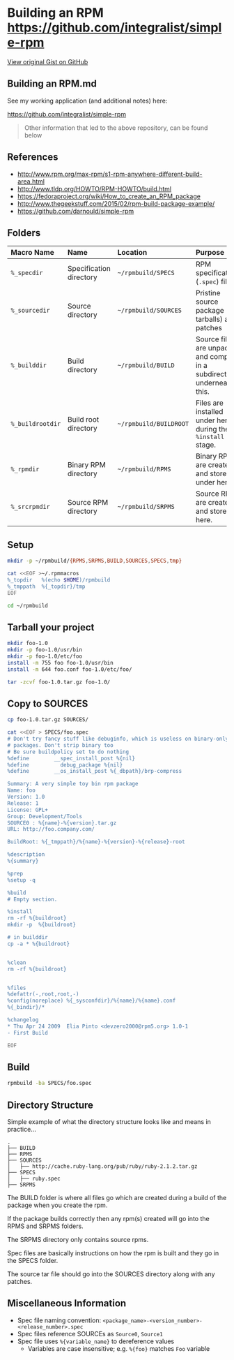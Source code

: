 # Building an RPM https://github.com/integralist/simple-rpm

[View original Gist on GitHub](https://gist.github.com/Integralist/0cad5acc795175e53393)

## Building an RPM.md

See my working application (and additional notes) here:

https://github.com/integralist/simple-rpm

> Other information that led to the above repository, can be found below

## References

- http://www.rpm.org/max-rpm/s1-rpm-anywhere-different-build-area.html
- http://www.tldp.org/HOWTO/RPM-HOWTO/build.html
- https://fedoraproject.org/wiki/How_to_create_an_RPM_package
- http://www.thegeekstuff.com/2015/02/rpm-build-package-example/
- https://github.com/darnould/simple-rpm

## Folders

| Macro Name       | Name                    | Location               | Purpose |
|:-----------------|:------------------------|:-----------------------|:------- |
| `%_specdir`      | Specification directory | `~/rpmbuild/SPECS`     | RPM specifications (`.spec`) files |
| `%_sourcedir`    | Source directory        | `~/rpmbuild/SOURCES`   | Pristine source package (e.g. tarballs) and patches |
| `%_builddir`     | Build directory         | `~/rpmbuild/BUILD`     | Source files are unpacked and compiled in a subdirectory underneath this. |
| `%_buildrootdir` | Build root directory    | `~/rpmbuild/BUILDROOT` | Files are installed under here during the `%install` stage. |
| `%_rpmdir`       | Binary RPM directory    | `~/rpmbuild/RPMS`      | Binary RPMs are created and stored under here. |
| `%_srcrpmdir`    | Source RPM directory    | `~/rpmbuild/SRPMS`     | Source RPMs are created and stored here. |

## Setup

```bash
mkdir -p ~/rpmbuild/{RPMS,SRPMS,BUILD,SOURCES,SPECS,tmp}

cat <<EOF >~/.rpmmacros
%_topdir   %(echo $HOME)/rpmbuild
%_tmppath  %{_topdir}/tmp
EOF

cd ~/rpmbuild
```

## Tarball your project

```bash
mkdir foo-1.0
mkdir -p foo-1.0/usr/bin
mkdir -p foo-1.0/etc/foo
install -m 755 foo foo-1.0/usr/bin
install -m 644 foo.conf foo-1.0/etc/foo/

tar -zcvf foo-1.0.tar.gz foo-1.0/
```

## Copy to SOURCES

```bash
cp foo-1.0.tar.gz SOURCES/

cat <<EOF > SPECS/foo.spec
# Don't try fancy stuff like debuginfo, which is useless on binary-only
# packages. Don't strip binary too
# Be sure buildpolicy set to do nothing
%define        __spec_install_post %{nil}
%define          debug_package %{nil}
%define        __os_install_post %{_dbpath}/brp-compress

Summary: A very simple toy bin rpm package
Name: foo
Version: 1.0
Release: 1
License: GPL+
Group: Development/Tools
SOURCE0 : %{name}-%{version}.tar.gz
URL: http://foo.company.com/

BuildRoot: %{_tmppath}/%{name}-%{version}-%{release}-root

%description
%{summary}

%prep
%setup -q

%build
# Empty section.

%install
rm -rf %{buildroot}
mkdir -p  %{buildroot}

# in builddir
cp -a * %{buildroot}


%clean
rm -rf %{buildroot}


%files
%defattr(-,root,root,-)
%config(noreplace) %{_sysconfdir}/%{name}/%{name}.conf
%{_bindir}/*

%changelog
* Thu Apr 24 2009  Elia Pinto <devzero2000@rpm5.org> 1.0-1
- First Build

EOF
```

## Build

```bash
rpmbuild -ba SPECS/foo.spec
```

## Directory Structure

Simple example of what the directory structure looks like and means in practice...

```
.
├── BUILD
├── RPMS
├── SOURCES
│   ├── http://cache.ruby-lang.org/pub/ruby/ruby-2.1.2.tar.gz
├── SPECS
│   ├── ruby.spec
├── SRPMS
```

The BUILD folder is where all files go which are created during a build of the package when you create the rpm.  

If the package builds correctly then any rpm(s) created will go into the RPMS and SRPMS folders.  

The SRPMS directory only contains source rpms.  

Spec files are basically instructions on how the rpm is built and they go in the SPECS folder.  

The source tar file should go into the SOURCES directory along with any patches.

## Miscellaneous Information

- Spec file naming convention: `<package_name>-<version_number>-<release_number>.spec`
- Spec files reference SOURCEs as `Source0`, `Source1`
- Spec file uses `%{variable_name}` to dereference values
  - Variables are case insensitive; e.g. `%{foo}` matches `Foo` variable

